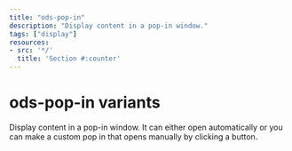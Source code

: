 ```yaml
---
title: "ods-pop-in"
description: "Display content in a pop-in window."
tags: ["display"]
resources:
- src: '*/'
  title: 'Section #:counter'
---
```



# ods-pop-in variants

Display content in a pop-in window. It can either open automatically or you can make a custom pop in that opens manually by clicking a button.